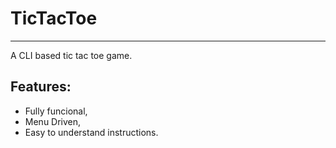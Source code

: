 # TicTacToe
***
A CLI based tic tac toe game.
## Features:
- Fully funcional,
- Menu Driven,
- Easy to understand instructions.
